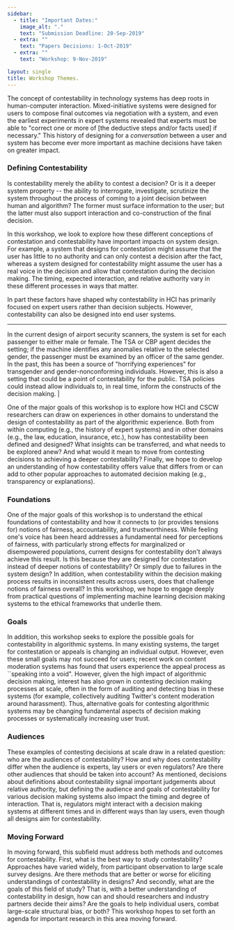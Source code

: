 ```yaml
---
sidebar:
  - title: "Important Dates:"
    image_alt: "."
    text: "Submission Deadline: 20-Sep-2019"
  - extra: ""
    text: "Papers Decisions: 1-Oct-2019"
  - extra: ""
    text: "Workshop: 9-Nov-2019"

layout: single
title: Workshop Themes.
---
```


The concept of contestability in technology systems has deep roots in human-computer interaction. Mixed-initiative systems were designed for users to compose final outcomes via negotiation with a system, and even the earliest experiments in expert systems revealed that experts must be able to "correct one or more of [the deductive steps and/or facts used] if necessary." This history of designing for a *conversation* between a user and system has become ever more important as machine decisions have taken on greater impact.

### Defining Contestability

Is contestability merely the ability to contest a decision? Or is it a deeper system property -- the ability to interrogate, investigate, scrutinize the system throughout the process of coming to a joint decision between human and algorithm? The former must surface information to the user; but the latter must also support interaction and co-construction of the final decision. 

In this workshop, we look to explore how these different conceptions of contestation and contestability have important impacts on system design. For example, a system that designs for contestation might assume that the user has little to no authority and can only contest a decision after the fact, whereas a system designed for contestability might assume the user has a real voice in the decision and allow that contestation during the decision making. The timing, expected interaction, and relative authority vary in these different processes in ways that matter. 

In part these factors have shaped why contestability in HCI has primarily focused on expert users rather than decision subjects. However, contestability can also be designed into end user systems. 

------------
In the current design of airport security scanners, the system is set for each passenger to either male or female. The TSA or CBP agent decides the setting; if the machine identifies any anomalies relative to the selected gender, the passenger must be examined by an officer of the same gender. In the past, this has been a source of "horrifying experiences" for transgender and gender-nonconforming individuals. However, this is also a setting that could be a point of contestability for the public. TSA policies could instead allow individuals to, in real time, inform the constructs of the decision making. |

One of the major goals of this workshop is to explore how HCI and CSCW researchers can draw on experiences in other domains to understand the design of contestability as part of the algorithmic experience. Both from within computing (e.g., the history of expert systems) and in other domains (e.g., the law, education, insurance, etc.), how has contestability been defined and designed? What insights can be transferred, and what needs to be explored anew? And what would it mean to move from contesting decisions to achieving a deeper contestability? Finally, we hope to develop an understanding of how contestability offers value that differs from or can add to other popular approaches to automated decision making (e.g., transparency or explanations). 

### Foundations

One of the major goals of this workshop is to understand the ethical foundations of contestability and how it connects to (or provides tensions for) notions of fairness, accountability, and trustworthiness. While feeling one's voice has been heard addresses a fundamental need for perceptions of fairness, with particularly strong effects for marginalized or disempowered populations, current designs for contestability don't always achieve this result. Is this because they are designed for contestation instead of deeper notions of contestability? Or simply due to failures in the system design? In addition, when contestability within the decision making process results in inconsistent results across users, does that challenge notions of fairness overall? In this workshop, we hope to engage deeply from practical questions of implementing machine learning decision making systems to the ethical frameworks that underlie them. 

### Goals

In addition, this workshop seeks to explore the possible goals for contestability in algorithmic systems. In many existing systems, the target for contestation or appeals is changing an individual output. However, even these small goals may not succeed for users; recent work on content moderation systems has found that users experience the appeal process as ``speaking into a void". However, given the high impact of algorithmic decision making, interest has also grown in contesting decision making processes at scale, often in the form of auditing and detecting bias in these systems (for example, collectively auditing Twitter's content moderation around harassment). Thus, alternative goals for contesting algorithmic systems may be changing fundamental aspects of decision making processes or systematically increasing user trust. 

### Audiences

These examples of contesting decisions at scale draw in a related question: who are the audiences of contestability? How and why does contestability differ when the audience is experts, lay users or even regulators? Are there other audiences that should be taken into account? As mentioned, decisions about definitions about contestability signal important judgements about relative authority, but defining the audience and goals of contestability for various decision making systems also impact the timing and degree of interaction. That is, regulators might interact with a decision making systems at different times and in different ways than lay users, even though all designs aim for contestability.

### Moving Forward

In moving forward, this subfield must address both methods and outcomes for contestability. First, what is the best way to study contestability? Approaches have varied widely, from participant observation to large scale survey designs. Are there methods that are better or worse for eliciting understandings of contestability in designs? And secondly, what are the goals of this field of study? That is, with a better understanding of contestability in design, how can and should researchers and industry partners decide their aims? Are the goals to help individual users, combat large-scale structural bias, or both? This workshop hopes to set forth an agenda for important research in this area moving forward. 

